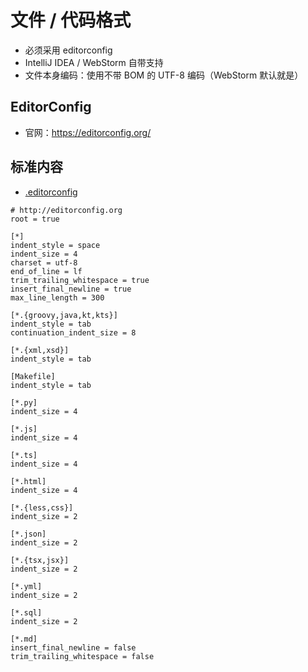 
# 文件 / 代码格式

- 必须采用 editorconfig
- IntelliJ IDEA / WebStorm 自带支持
- 文件本身编码：使用不带 BOM 的 UTF-8 编码（WebStorm 默认就是）

## EditorConfig

- 官网：<https://editorconfig.org/>

## 标准内容

- [.editorconfig](https://github.com/cdk8s/cdk8s-team-style/blob/master/.editorconfig)

```
# http://editorconfig.org
root = true

[*]
indent_style = space
indent_size = 4
charset = utf-8
end_of_line = lf
trim_trailing_whitespace = true
insert_final_newline = true
max_line_length = 300

[*.{groovy,java,kt,kts}]
indent_style = tab
continuation_indent_size = 8

[*.{xml,xsd}]
indent_style = tab

[Makefile]
indent_style = tab

[*.py]
indent_size = 4

[*.js]
indent_size = 4

[*.ts]
indent_size = 4

[*.html]
indent_size = 4

[*.{less,css}]
indent_size = 2

[*.json]
indent_size = 2

[*.{tsx,jsx}]
indent_size = 2

[*.yml]
indent_size = 2

[*.sql]
indent_size = 2

[*.md]
insert_final_newline = false
trim_trailing_whitespace = false
```

